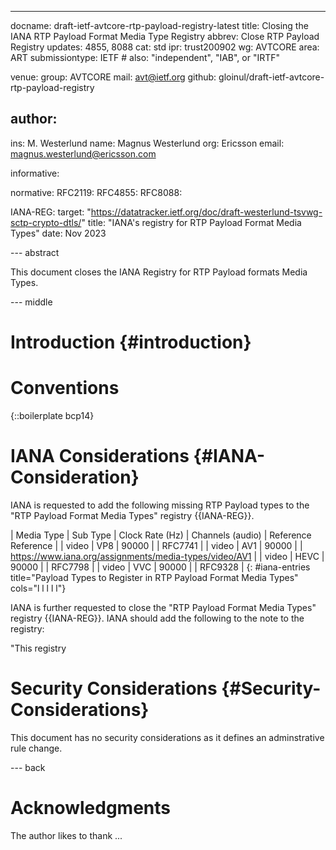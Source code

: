 ---
docname: draft-ietf-avtcore-rtp-payload-registry-latest
title: Closing the IANA RTP Payload Format Media Type Registry
abbrev: Close RTP Payload Registry
updates: 4855, 8088
cat: std
ipr: trust200902
wg: AVTCORE
area: ART
submissiontype: IETF  # also: "independent", "IAB", or "IRTF"

venue:
  group: AVTCORE
  mail: avt@ietf.org
  github: gloinul/draft-ietf-avtcore-rtp-payload-registry

author:
-
   ins:  M. Westerlund
   name: Magnus Westerlund
   org: Ericsson
   email: magnus.westerlund@ericsson.com

informative:


normative:
  RFC2119:
  RFC4855:
  RFC8088:

  IANA-REG:
    target: "https://datatracker.ietf.org/doc/draft-westerlund-tsvwg-sctp-crypto-dtls/"
    title: "IANA's registry for RTP Payload Format Media Types"
    date: Nov 2023


--- abstract

This document closes the IANA Registry for RTP Payload formats Media Types.

--- middle

# Introduction {#introduction}



# Conventions

{::boilerplate bcp14}


# IANA Considerations {#IANA-Consideration}

IANA is requested to add the following missing RTP Payload types to
the "RTP Payload Format Media Types" registry {{IANA-REG}}.

| Media Type | Sub Type | Clock Rate (Hz) | Channels (audio) | Reference Reference |
| video | VP8 | 90000 | | RFC7741 |
| video | AV1 | 90000 | | https://www.iana.org/assignments/media-types/video/AV1 |
| video | HEVC | 90000 | | RFC7798 |
| video | VVC | 90000 | | RFC9328 |
{: #iana-entries title="Payload Types to Register in RTP Payload Format Media Types" cols="l l l l l"}

IANA is further requested to close the "RTP Payload Format Media
Types" registry {{IANA-REG}}. IANA should add the following to the note to the registry:

"This registry


# Security Considerations {#Security-Considerations}

This document has no security considerations as it defines an adminstrative rule change.

--- back

# Acknowledgments

   The author likes to thank ...
